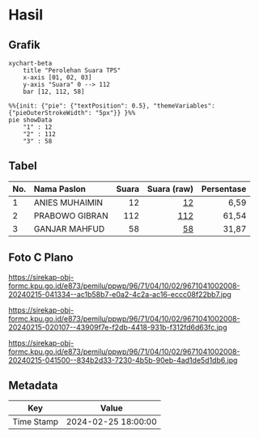 # Hasil

## Grafik

```mermaid
xychart-beta
    title "Perolehan Suara TPS"
    x-axis [01, 02, 03]
    y-axis "Suara" 0 --> 112
    bar [12, 112, 58]
```

```mermaid
%%{init: {"pie": {"textPosition": 0.5}, "themeVariables": {"pieOuterStrokeWidth": "5px"}} }%%
pie showData
    "1" : 12
    "2" : 112
    "3" : 58
```

## Tabel

| No. | Nama Paslon    | Suara | Suara (raw) | Persentase |
|:--- |:-------------- | -----:| -----------:| ----------:|
| 1   | ANIES MUHAIMIN | 12    | [12][p-1]   | 6,59       |
| 2   | PRABOWO GIBRAN | 112   | [112][p-2]  | 61,54      |
| 3   | GANJAR MAHFUD  | 58    | [58][p-3]   | 31,87      |


[p-1]: https://github.com/gigit-pemilu/pemilu-2024-96-papua-barat-daya/blob/main/pilpres/hitung-suara/sub/96-papua-barat-daya/sub/71-kota-sorong/sub/04-sorong-kepulauan/sub/1002-dum-timur/sub/008-tps/sub/paslon-1.txt
[p-2]: https://github.com/gigit-pemilu/pemilu-2024-96-papua-barat-daya/blob/main/pilpres/hitung-suara/sub/96-papua-barat-daya/sub/71-kota-sorong/sub/04-sorong-kepulauan/sub/1002-dum-timur/sub/008-tps/sub/paslon-2.txt
[p-3]: https://github.com/gigit-pemilu/pemilu-2024-96-papua-barat-daya/blob/main/pilpres/hitung-suara/sub/96-papua-barat-daya/sub/71-kota-sorong/sub/04-sorong-kepulauan/sub/1002-dum-timur/sub/008-tps/sub/paslon-3.txt

## Foto C Plano

https://sirekap-obj-formc.kpu.go.id/e873/pemilu/ppwp/96/71/04/10/02/9671041002008-20240215-041334--ac1b58b7-e0a2-4c2a-ac16-eccc08f22bb7.jpg

https://sirekap-obj-formc.kpu.go.id/e873/pemilu/ppwp/96/71/04/10/02/9671041002008-20240215-020107--43909f7e-f2db-4418-931b-f312fd6d63fc.jpg

https://sirekap-obj-formc.kpu.go.id/e873/pemilu/ppwp/96/71/04/10/02/9671041002008-20240215-041500--834b2d33-7230-4b5b-90eb-4ad1de5d1db6.jpg


## Metadata

| Key        | Value               |
| ---------- | ------------------- |
| Time Stamp | 2024-02-25 18:00:00 |



